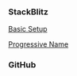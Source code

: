 ### StackBlitz

[Basic Setup](https://stackblitz.com/edit/solidjs-templates-oc7ivf?file=src%2Fadapt.function.ts)

[Progressive Name](https://stackblitz.com/edit/vitejs-vite-cwd8th?file=src%2F1SimpleState.tsx)

### GitHub
